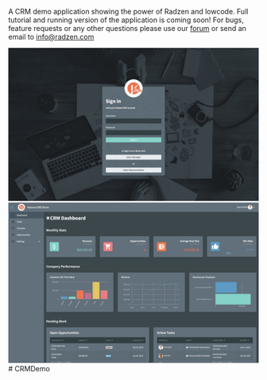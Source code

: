 A CRM demo application showing the power of Radzen and lowcode. Full tutorial and running version of the application is coming soon!
For bugs, feature requests or any other questions please use our [forum](http://forum.radzen.com/) or send an email to info@radzen.com

<img src="./CRM2.jpg" />
<img src="./CRM1.jpg" />
#   C R M D e m o 
 
 